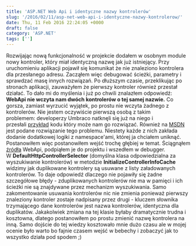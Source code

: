 ```yaml
---
title: 'ASP.NET Web Api i identyczne nazwy kontrolerów'
slug: '/2016/02/11/asp-net-web-api-i-identyczne-nazwy-kontrolerow/'
date: Thu, 11 Feb 2016 22:24:05 +0000
draft: false
category: 'ASP.NET'
tags: ['']
---
```


Rozwijając nową funkcjonalność w projekcie dodałem w osobnym module nowy kontroler, który miał identyczną nazwę jak już istniejący. Przy uruchomieniu aplikacji pojawił się komunikat że nie znaleziono kontrolera dla przesłanego adresu. Zacząłem więc debugować ścieżki, parametry i sprawdzać masę innych rozwiązań. Po dłuższym czasie, przeklikując po stronach aplikacji, zauważyłem że pierwszy kontroler również przestał działać. To dało mi do myślenia i już po chwili znalazłem odpowiedź: **WebApi nie wczyta nam dwóch kontrolerów o tej samej nazwie.** Co gorsza, zamiast wyrzucić wyjątek, po prostu nie wczyta żadnego z kontrolerów. Nie jestem oczywiście pierwszą osobą z takim problemem: developerzy Umbraco natknęli się już na niego i przesłali [przykład](http://shazwazza.com/post/multiple-webapi-controllers-with-the-same-name-but-different-namespaces/) kodu który może nam go rozwiązać. Również na [MSDN](https://blogs.msdn.microsoft.com/webdev/2013/03/07/asp-net-web-api-using-namespaces-to-version-web-apis/) jest podane rozwiązanie tego problemu. Niestety każde z nich zakłada dodanie dodatkowej logiki z namespace'ami, której ja chciałem uniknąć. Postanowiłem więc postanowiłem wejść trochę głębiej w temat. Ściągnąłem [źródła](http://aspnetwebstack.codeplex.com/) WebApi, podpiąłem je do projektu i wszedłem w debugger. W **DefaultHttpControllerSelector** (domyślna klasa odpowiedzialna za wyszukiwanie kontrolerów) w metodzie **InitializeControllerInfoCache** widzimy jak duplikowane kontrolery są usuwane z listy załadowanych kontrolerów. To daje odpowiedź dlaczego nie pojawiły się żadne szczegółowe błędy - zduplikowanych kontrolerów nie ma w pamięci i ich ścieżki nie są znajdywane przez mechanizm wyszukiwania. Samo zakomentowanie usuwania kontrolerów nic nie zmienia ponieważ pierwszy znaleziony kontroler zostaje nadpisany przez drugi - kluczem słownika trzymającego dane kontrolerów jest nazwa kontrolerów, identyczna dla duplikatów. Jakakolwiek zmiana na tej klasie byłaby dramatycznie trudna i kosztowna, dlatego postanowiłem po prostu zmienić nazwę kontrolera na inną. Samo dojście do tej wiedzy kosztowało mnie dużo czasu ale w mojej ocenie było warto bo fajnie czasem wejść w bebechy i zobaczyć jak to wszystko działa pod spodem ;)